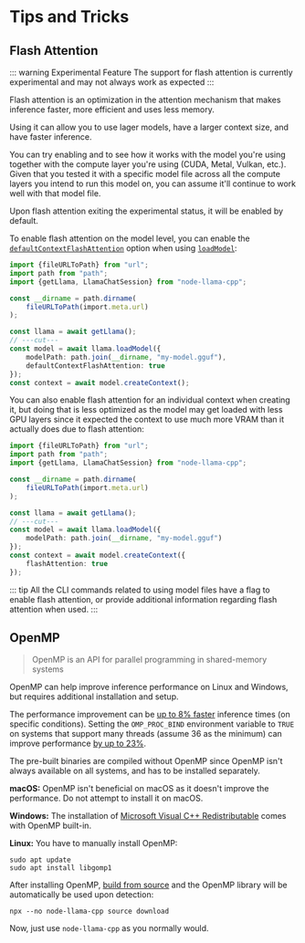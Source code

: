 # Tips and Tricks
## Flash Attention
::: warning Experimental Feature
The support for flash attention is currently experimental and may not always work as expected
:::

Flash attention is an optimization in the attention mechanism that makes inference faster, more efficient and uses less memory.

Using it can allow you to use lager models, have a larger context size, and have faster inference.

You can try enabling and to see how it works with the model you're using together with the compute layer you're using (CUDA, Metal, Vulkan, etc.).
Given that you tested it with a specific model file across all the compute layers you intend to run this model on, you can assume it'll continue to work well with that model file.

Upon flash attention exiting the experimental status, it will be enabled by default.

To enable flash attention on the model level, you can enable the [`defaultContextFlashAttention`](../api/type-aliases/LlamaModelOptions#defaultcontextflashattention) option when using [`loadModel`](../api/classes/Llama#loadmodel):
```typescript
import {fileURLToPath} from "url";
import path from "path";
import {getLlama, LlamaChatSession} from "node-llama-cpp";

const __dirname = path.dirname(
    fileURLToPath(import.meta.url)
);

const llama = await getLlama();
// ---cut---
const model = await llama.loadModel({
    modelPath: path.join(__dirname, "my-model.gguf"),
    defaultContextFlashAttention: true
});
const context = await model.createContext();
```

You can also enable flash attention for an individual context when creating it,
but doing that is less optimized as the model may get loaded with less GPU layers
since it expected the context to use much more VRAM than it actually does due to flash attention:
```typescript
import {fileURLToPath} from "url";
import path from "path";
import {getLlama, LlamaChatSession} from "node-llama-cpp";

const __dirname = path.dirname(
    fileURLToPath(import.meta.url)
);

const llama = await getLlama();
// ---cut---
const model = await llama.loadModel({
    modelPath: path.join(__dirname, "my-model.gguf")
});
const context = await model.createContext({
    flashAttention: true
});
```

::: tip
All the CLI commands related to using model files have a flag to enable flash attention,
or provide additional information regarding flash attention when used.
:::

## OpenMP
> OpenMP is an API for parallel programming in shared-memory systems

OpenMP can help improve inference performance on Linux and Windows, but requires additional installation and setup.

The performance improvement can be [up to 8% faster](https://github.com/ggerganov/llama.cpp/pull/7606) inference times (on specific conditions).
Setting the `OMP_PROC_BIND` environment variable to `TRUE` on systems that support many threads (assume 36 as the minimum) can improve performance [by up to 23%](https://github.com/ggerganov/llama.cpp/pull/7606).

The pre-built binaries are compiled without OpenMP since OpenMP isn't always available on all systems, and has to be installed separately.

**macOS:** OpenMP isn't beneficial on macOS as it doesn't improve the performance. Do not attempt to install it on macOS.

**Windows:** The installation of [Microsoft Visual C++ Redistributable](https://learn.microsoft.com/en-us/cpp/windows/latest-supported-vc-redist?view=msvc-170#latest-microsoft-visual-c-redistributable-version) comes with OpenMP built-in.

**Linux:** You have to manually install OpenMP:
```shell
sudo apt update
sudo apt install libgomp1
```

After installing OpenMP, [build from source](./building-from-source.md) and the OpenMP library will be automatically be used upon detection:
```shell
npx --no node-llama-cpp source download
```

Now, just use `node-llama-cpp` as you normally would.

